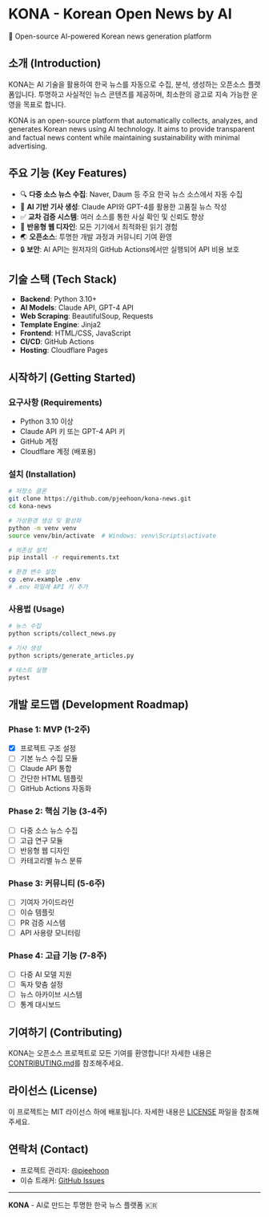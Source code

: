 # KONA - Korean Open News by AI

🤖 Open-source AI-powered Korean news generation platform

## 소개 (Introduction)

KONA는 AI 기술을 활용하여 한국 뉴스를 자동으로 수집, 분석, 생성하는 오픈소스 플랫폼입니다. 투명하고 사실적인 뉴스 콘텐츠를 제공하며, 최소한의 광고로 지속 가능한 운영을 목표로 합니다.

KONA is an open-source platform that automatically collects, analyzes, and generates Korean news using AI technology. It aims to provide transparent and factual news content while maintaining sustainability with minimal advertising.

## 주요 기능 (Key Features)

- 🔍 **다중 소스 뉴스 수집**: Naver, Daum 등 주요 한국 뉴스 소스에서 자동 수집
- 🤖 **AI 기반 기사 생성**: Claude API와 GPT-4를 활용한 고품질 뉴스 작성
- ✅ **교차 검증 시스템**: 여러 소스를 통한 사실 확인 및 신뢰도 향상
- 📱 **반응형 웹 디자인**: 모든 기기에서 최적화된 읽기 경험
- 🌏 **오픈소스**: 투명한 개발 과정과 커뮤니티 기여 환영
- 🔒 **보안**: AI API는 원저자의 GitHub Actions에서만 실행되어 API 비용 보호

## 기술 스택 (Tech Stack)

- **Backend**: Python 3.10+
- **AI Models**: Claude API, GPT-4 API
- **Web Scraping**: BeautifulSoup, Requests
- **Template Engine**: Jinja2
- **Frontend**: HTML/CSS, JavaScript
- **CI/CD**: GitHub Actions
- **Hosting**: Cloudflare Pages

## 시작하기 (Getting Started)

### 요구사항 (Requirements)

- Python 3.10 이상
- Claude API 키 또는 GPT-4 API 키
- GitHub 계정
- Cloudflare 계정 (배포용)

### 설치 (Installation)

```bash
# 저장소 클론
git clone https://github.com/pjeehoon/kona-news.git
cd kona-news

# 가상환경 생성 및 활성화
python -m venv venv
source venv/bin/activate  # Windows: venv\Scripts\activate

# 의존성 설치
pip install -r requirements.txt

# 환경 변수 설정
cp .env.example .env
# .env 파일에 API 키 추가
```

### 사용법 (Usage)

```bash
# 뉴스 수집
python scripts/collect_news.py

# 기사 생성
python scripts/generate_articles.py

# 테스트 실행
pytest
```

## 개발 로드맵 (Development Roadmap)

### Phase 1: MVP (1-2주)
- [x] 프로젝트 구조 설정
- [ ] 기본 뉴스 수집 모듈
- [ ] Claude API 통합
- [ ] 간단한 HTML 템플릿
- [ ] GitHub Actions 자동화

### Phase 2: 핵심 기능 (3-4주)
- [ ] 다중 소스 뉴스 수집
- [ ] 고급 연구 모듈
- [ ] 반응형 웹 디자인
- [ ] 카테고리별 뉴스 분류

### Phase 3: 커뮤니티 (5-6주)
- [ ] 기여자 가이드라인
- [ ] 이슈 템플릿
- [ ] PR 검증 시스템
- [ ] API 사용량 모니터링

### Phase 4: 고급 기능 (7-8주)
- [ ] 다중 AI 모델 지원
- [ ] 독자 맞춤 설정
- [ ] 뉴스 아카이브 시스템
- [ ] 통계 대시보드

## 기여하기 (Contributing)

KONA는 오픈소스 프로젝트로 모든 기여를 환영합니다! 자세한 내용은 [CONTRIBUTING.md](CONTRIBUTING.md)를 참조해주세요.

## 라이선스 (License)

이 프로젝트는 MIT 라이선스 하에 배포됩니다. 자세한 내용은 [LICENSE](LICENSE) 파일을 참조해주세요.

## 연락처 (Contact)

- 프로젝트 관리자: [@pjeehoon](https://github.com/pjeehoon)
- 이슈 트래커: [GitHub Issues](https://github.com/pjeehoon/kona-news/issues)

---

**KONA** - AI로 만드는 투명한 한국 뉴스 플랫폼 🇰🇷